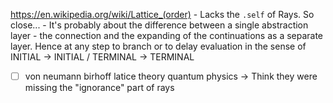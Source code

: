 https://en.wikipedia.org/wiki/Lattice_(order) - Lacks the `.self` of Rays. So close... - It's probably about the difference between a single abstraction layer - the connection and the expanding of the continuations as a separate layer. Hence at any step to branch or to delay evaluation in the sense of INITIAL -> INITIAL / TERMINAL -> TERMINAL

- [ ] von neumann birhoff latice theory quantum physics -> Think they were missing the "ignorance" part of rays
